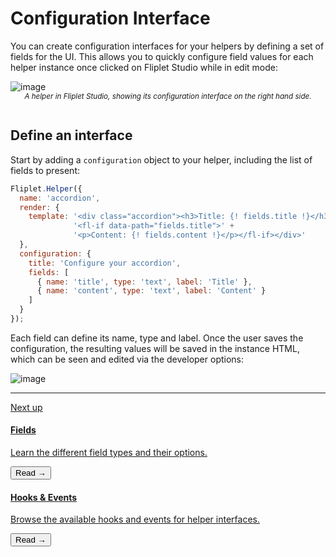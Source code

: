 # Configuration Interface

You can create configuration interfaces for your helpers by defining a set of fields for the UI. This allows you to quickly configure field values for each helper instance once clicked on Fliplet Studio while in edit mode:

![image](/assets/img/helper-2.png)
<small style="text-align: center;display: block"><i>A helper in Fliplet Studio, showing its configuration interface on the right hand side.<br/><br /></i></small>

## Define an interface

Start by adding a `configuration` object to your helper, including the list of fields to present:

```js
Fliplet.Helper({
  name: 'accordion',
  render: {
    template: '<div class="accordion"><h3>Title: {! fields.title !}</h3>' +
              '<fl-if data-path="fields.title">' +
              '<p>Content: {! fields.content !}</p></fl-if></div>'
  },
  configuration: {
    title: 'Configure your accordion',
    fields: [
      { name: 'title', type: 'text', label: 'Title' },
      { name: 'content', type: 'text', label: 'Content' }
    ]
  }
});
```

Each field can define its name, type and label. Once the user saves the configuration, the resulting values will be saved in the instance HTML, which can be seen and edited via the developer options:

![image](/assets/img/helper-3.png)

---

<section class="blocks alt">
  <a class="bl two" href="interface-fields.html">
    <div>
      <span class="pin">Next up</span>
      <h4>Fields</h4>
      <p>Learn the different field types and their options.</p>
      <button>Read &rarr;</button>
    </div>
  </a>
  <a class="bl two" href="interface-hooks.html">
    <div class="secondary">
      <span class="pin"><i class="fa fa-file-alt"></i></span>
      <h4>Hooks &amp; Events</h4>
      <p>Browse the available hooks and events for helper interfaces.</p>
      <button>Read &rarr;</button>
    </div>
  </a>
</section>
